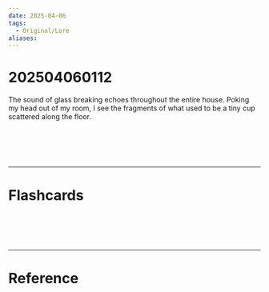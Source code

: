```yaml
---
date: 2025-04-06
tags:
  - Original/Lore
aliases:
---
```

# 202504060112
The sound of glass breaking echoes throughout the entire house. Poking my head out of my room, I see the fragments of what used to be a tiny cup scattered along the floor. 

# ‌
---
# Flashcards


# ‌
---
# Reference
